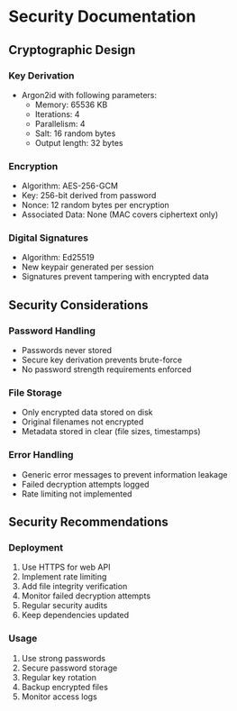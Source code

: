 # Security Documentation

## Cryptographic Design

### Key Derivation
- Argon2id with following parameters:
  - Memory: 65536 KB
  - Iterations: 4
  - Parallelism: 4
  - Salt: 16 random bytes
  - Output length: 32 bytes

### Encryption
- Algorithm: AES-256-GCM
- Key: 256-bit derived from password
- Nonce: 12 random bytes per encryption
- Associated Data: None (MAC covers ciphertext only)

### Digital Signatures
- Algorithm: Ed25519
- New keypair generated per session
- Signatures prevent tampering with encrypted data

## Security Considerations

### Password Handling
- Passwords never stored
- Secure key derivation prevents brute-force
- No password strength requirements enforced

### File Storage
- Only encrypted data stored on disk
- Original filenames not encrypted
- Metadata stored in clear (file sizes, timestamps)

### Error Handling
- Generic error messages to prevent information leakage
- Failed decryption attempts logged
- Rate limiting not implemented

## Security Recommendations

### Deployment
1. Use HTTPS for web API
2. Implement rate limiting
3. Add file integrity verification
4. Monitor failed decryption attempts
5. Regular security audits
6. Keep dependencies updated

### Usage
1. Use strong passwords
2. Secure password storage
3. Regular key rotation
4. Backup encrypted files
5. Monitor access logs